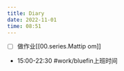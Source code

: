 ```yaml
---
title: Diary
date: 2022-11-01
time: 08:51
---
```


- [ ] 做作业[[00.series.Mattip om]]
- 15:00-22:30 #work/bluefin上班时间 